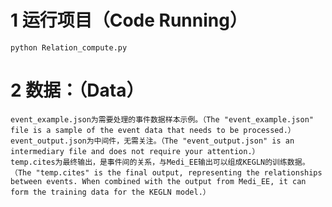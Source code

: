 
# 1 运行项目（Code Running）
```shell
python Relation_compute.py
```

# 2 数据：（Data）
    event_example.json为需要处理的事件数据样本示例。（The "event_example.json" file is a sample of the event data that needs to be processed.）
    event_output.json为中间件，无需关注。（The "event_output.json" is an intermediary file and does not require your attention.）
    temp.cites为最终输出，是事件间的关系，与Medi_EE输出可以组成KEGLN的训练数据。（The "temp.cites" is the final output, representing the relationships between events. When combined with the output from Medi_EE, it can form the training data for the KEGLN model.）


